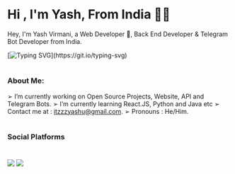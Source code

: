 <h1 align="left"><b>Hi , I'm Yash, From India ✌🏻</b></h1>
Hey, I'm Yash Virmani, a Web Developer 🚀, Back End Developer & Telegram Bot Developer from India.

[![Typing SVG](https://readme-typing-svg.demolab.com?font=Odin+Rounded&weight=100&size=25&duration=2000&pause=250&color=00F726&vCenter=true&width=700&lines=I'm+into+these+programming+languages;Java%2C+Python%2C+HTML%2C+CSS%2C+Javascript;Web+and+Android+App+Development;Computer+Software+Programming+and+more.)](https://git.io/typing-svg)

#
### About Me:

➢ I’m currently working on Open Source Projects, Website, API and Telegram Bots.
➢ I’m currently learning React.JS, Python and Java etc
➢ Contact me at : itzzzyashu@gmail.com.
➢ Pronouns : He/Him.

#
### Social Platforms

#
<img align="center" src="https://github-readme-stats.vercel.app/api/top-langs/?username=itzzzyashu&bg_color=6f00fe,ff0000,6f00fe&title_color=fff&text_color=fff&count_private=true">
  <img align="center" src="https://github-readme-stats.vercel.app/api?username=itzzzyashu&hide=stars&show_icons=true&icon_color=fff&bg_color=6f00fe,6f00fe,ff0000&title_color=fff&text_color=fff&count_private=true">
